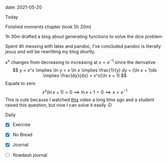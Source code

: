 date: 2021-05-20


Today

Finished moments chapter (took 5h 20m)

1h 30m drafted a blog about generating functions to solve the dice problem

Spent 4h messing with latex and pandoc, I've concluded pandoc is literally jesus and will be rewritting my blog shortly.

$x^x$ changes from decreasing to increasing at $x = e^{-1}$ since the derivative
$$
y = x^x \implies \ln y = x \ln x \implies \frac{1}{y} dy = (\ln x + 1)dx \implies \frac{dy}{dx} = x^x(\ln x + 1)
$$
Equate to zero
$$
x^x(\ln x + 1) = 0 \implies \ln x + 1 = 0 \implies x = e^{-1}
$$
This is cute because I watched [this](https://youtu.be/r0_mi8ngNnM) video a long time ago and a student raised this question, but now I can solve it easily :D



Daily
- [x] Exercise
- [x] No Bread
- [x] Journal
- [ ] flowdash journal

